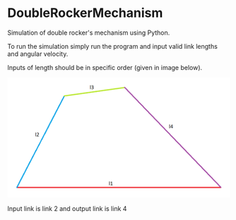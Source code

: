 # DoubleRockerMechanism
Simulation of double rocker's mechanism using Python.

To run the simulation simply run the program and input valid link lengths and angular velocity.

Inputs of length should be in specific order (given in image below).

![](configuration.png)

Input link is link 2
and output link is link 4
